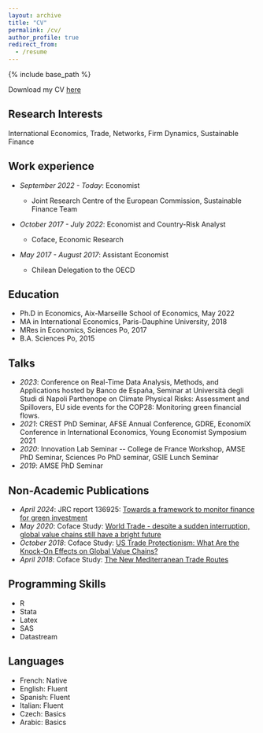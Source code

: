 ```yaml
---
layout: archive
title: "CV"
permalink: /cv/
author_profile: true
redirect_from:
  - /resume
---
```


{% include base_path %}

Download my CV [here](https://melinalondon.github.io/files/CV_London25.pdf)

## Research Interests ##

International Economics, Trade, Networks, Firm Dynamics, Sustainable Finance

## Work experience ##

* *September 2022 - Today*: Economist 
  * Joint Research Centre of the European Commission, Sustainable Finance Team
 
* *October 2017 - July 2022*: Economist and Country-Risk Analyst
  * Coface, Economic Research

* *May 2017 - August 2017*: Assistant Economist
  * Chilean Delegation to the OECD
  
## Education ##

* Ph.D in Economics, Aix-Marseille School of Economics, May 2022
* MA in International Economics, Paris-Dauphine University, 2018
* MRes in Economics, Sciences Po, 2017
* B.A. Sciences Po, 2015

## Talks ##

* *2023*: Conference on Real-Time Data Analysis, Methods, and Applications hosted by Banco de España, Seminar at Università degli Studi di Napoli Parthenope on Climate Physical Risks: Assessment and Spillovers, EU side events for the COP28: Monitoring green financial flows.
* *2021*: CREST PhD Seminar, AFSE Annual Conference, GDRE, EconomiX Conference in International Economics, Young Economist Symposium 2021
* *2020*: Innovation Lab Seminar -- College de France Workshop, AMSE PhD Seminar, Sciences Po PhD seminar, GSIE Lunch Seminar
* *2019*: AMSE PhD Seminar
  
## Non-Academic Publications ##

* *April 2024*: JRC report 136925: [Towards a framework to monitor finance for green investment](https://publications.jrc.ec.europa.eu/repository/handle/JRC136925)
* *May 2020*: Coface Study: [World Trade - despite a sudden interruption, global value chains still have a bright future](https://www.coface.com/News-Publications/Publications/Focus-World-Trade-despite-a-sudden-interruption-global-value-chains-still-have-a-bright-future)
* *October 2018*: Coface Study: [US Trade Protectionism: What Are the Knock-On Effects on Global Value Chains?](https://www.coface.com/News-Publications/Publications/US-Trade-Protectionism-what-are-the-knock-on-effects-on-global-value-chains)
* *April 2018*: Coface Study: [The New Mediterranean Trade Routes](https://www.coface.com/News-Publications/Publications/The-new-Mediterranean-trade-routes)


## Programming Skills ##

* R
* Stata
* Latex
* SAS
* Datastream


## Languages ##

* French: Native
* English: Fluent
* Spanish: Fluent
* Italian: Fluent
* Czech: Basics
* Arabic: Basics

